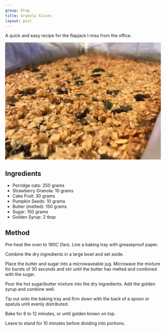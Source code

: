 ```yaml
---
group: blog
title: Granola Slices
layout: post
---
```


A quick and easy recipe for the flapjack I miss from the office.

![Freshly baked granola slices](/img/posts/granola-slices.jpg)

## Ingredients

 * Porridge oats: 250 grams
 * Strawberry Granola: 10 grams
 * Cake Fruit: 30 grams
 * Pumpkin Seeds: 10 grams
 * Butter (melted): 150 grams
 * Sugar: 150 grams
 * Golden Syrup: 2 tbsp
 
## Method

Pre-heat the oven to 180C (fan). Line a baking tray with greaseproof
paper.

Combine the dry ingredients in a large bowl and set aside.

Place the butter and sugar into a microwaveable jug. Microwave the
mixture for bursts of 30 seconds and stir until the butter has melted
and combined with the sugar.

Pour the hot sugar/butter mixture into the dry ingredients. Add the
golden syrup and combine well.

Tip out onto the baking tray and firm down with the back of a spoon or
spatula until evenly distributed.

Bake for 8 to 12 minutes, or until golden brown on top.

Leave to stand for 10 minutes before dividing into portions.
